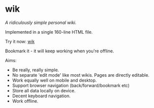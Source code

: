 # wik

*A ridiculously simple personal wiki.*

Implemented in a single 160-line HTML file.

Try it now: <a href="https://cdn.rawgit.com/martinpllu/wik/5fc3f51ab5d8686cbc50c6575565cc43762a8ec8/index.html#Home">wik</a>

Bookmark it - it will keep working when you're offline.

Aims:

* Be really, really simple.
* No separate 'edit mode' like most wikis. Pages are directly editable.
* Work equally well on mobile and desktop.
* Support browser navigation (back/forward/bookmark etc)
* Store all data locally on device.
* Decent keyboard navigation.
* Work offline.



